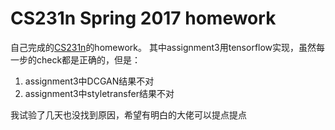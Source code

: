 # CS231n Spring 2017 homework
自己完成的[CS231n](http://cs231n.github.io/)的homework。
其中assignment3用tensorflow实现，虽然每一步的check都是正确的，但是：
1. assignment3中DCGAN结果不对
2. assignment3中styletransfer结果不对

我试验了几天也没找到原因，希望有明白的大佬可以提点提点
